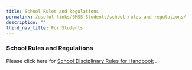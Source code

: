 ```yaml
---
title: School Rules and Regulations
permalink: /useful-links/BMSS-Students/school-rules-and-regulations/
description: ""
third_nav_title: For Students
---
```


###  School Rules and Regulations 

Please click here for [School Disciplinary Rules for Handbook](/files/School_Disciplinary_Rules-for-Handbook-pg-25-28-Updated-01_2014.pdf) .